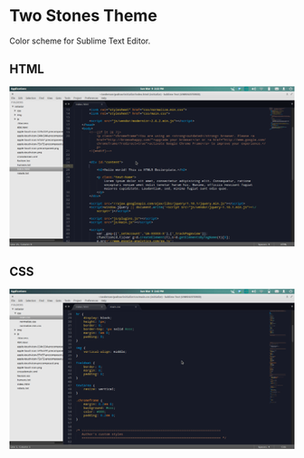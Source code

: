 # Two Stones Theme

Color scheme for Sublime Text Editor.

## HTML

![HTML screenshot](screenshot-html.png)

## CSS

![CSS screenshot](screenshot-css.png)

<!-- ## Ruby

![RUBY screenshot](screenshot-ruby.png)

## PhP

![PHP screenshot](screenshot-php.png) -->

